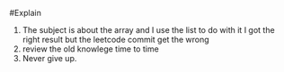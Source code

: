 #Explain
1. The subject is about the array and I use the list to do with it
   I got the right result but the leetcode commit get the wrong 
2. review the old knowlege time to time
3. Never give up. 